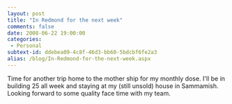 ```yaml
---
layout: post
title: "In Redmond for the next week"
comments: false
date: 2008-06-22 19:00:00
categories:
 - Personal
subtext-id: ddebea09-4c8f-46d3-bb60-5bdcbf6fe2a3
alias: /blog/In-Redmond-for-the-next-week.aspx
---
```



Time for another trip home to the mother ship for my monthly dose. I'll be in building 25 all week and staying at my (still unsold) house in Sammamish. Looking forward to some quality face time with my team.
